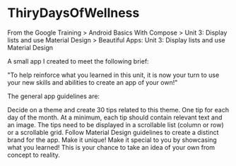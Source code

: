 # ThiryDaysOfWellness

From the Google Training > Android Basics With Compose > Unit 3: Display lists and use Material Design > Beautiful Apps:
Unit 3: Display lists and use Material Design

A small app I created to meet the following brief:

"To help reinforce what you learned in this unit, it is now your turn to use your new skills and abilities to create an app of your own!"

The general app guidelines are:

Decide on a theme and create 30 tips related to this theme. One tip for each day of the month.
At a minimum, each tip should contain relevant text and an image.
The tips need to be displayed in a scrollable list (column or row) or a scrollable grid.
Follow Material Design guidelines to create a distinct brand for the app.
Make it unique! Make it special to you by showcasing what you learned! This is your chance to take an idea of your own from concept to reality.
